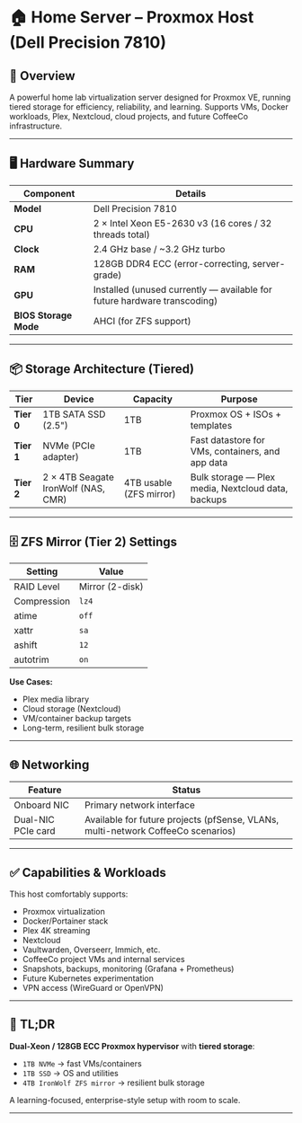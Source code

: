 # 🏠 Home Server – Proxmox Host (Dell Precision 7810)

## 📌 Overview
A powerful home lab virtualization server designed for Proxmox VE, running tiered storage for efficiency, reliability, and learning. Supports VMs, Docker workloads, Plex, Nextcloud, cloud projects, and future CoffeeCo infrastructure.

---

## 🖥️ Hardware Summary

| Component | Details |
|-----------|---------|
| **Model** | Dell Precision 7810 |
| **CPU** | 2 × Intel Xeon E5-2630 v3 (16 cores / 32 threads total) |
| **Clock** | 2.4 GHz base / ~3.2 GHz turbo |
| **RAM** | 128GB DDR4 ECC (error-correcting, server-grade) |
| **GPU** | Installed (unused currently — available for future hardware transcoding) |
| **BIOS Storage Mode** | AHCI (for ZFS support) |

---

## 📦 Storage Architecture (Tiered)

| Tier | Device | Capacity | Purpose |
|-------|---------|----------|---------|
| **Tier 0** | 1TB SATA SSD (2.5") | 1TB | Proxmox OS + ISOs + templates |
| **Tier 1** | NVMe (PCIe adapter) | 1TB | Fast datastore for VMs, containers, and app data |
| **Tier 2** | 2 × 4TB Seagate IronWolf (NAS, CMR) | 4TB usable (ZFS mirror) | Bulk storage — Plex media, Nextcloud data, backups |

---

## 🗄️ ZFS Mirror (Tier 2) Settings

| Setting | Value |
|---------|-------|
| RAID Level | Mirror (2-disk) |
| Compression | `lz4` |
| atime | `off` |
| xattr | `sa` |
| ashift | `12` |
| autotrim | `on` |

**Use Cases:**  
- Plex media library  
- Cloud storage (Nextcloud)  
- VM/container backup targets  
- Long-term, resilient bulk storage  

---

## 🌐 Networking

| Feature | Status |
|---------|--------|
| Onboard NIC | Primary network interface |
| Dual-NIC PCIe card | Available for future projects (pfSense, VLANs, multi-network CoffeeCo scenarios) |

---

## ✅ Capabilities & Workloads

This host comfortably supports:

- Proxmox virtualization
- Docker/Portainer stack
- Plex 4K streaming
- Nextcloud
- Vaultwarden, Overseerr, Immich, etc.
- CoffeeCo project VMs and internal services
- Snapshots, backups, monitoring (Grafana + Prometheus)
- Future Kubernetes experimentation
- VPN access (WireGuard or OpenVPN)

---

## 📌 TL;DR

**Dual-Xeon / 128GB ECC Proxmox hypervisor** with **tiered storage**:  
- `1TB NVMe` → fast VMs/containers  
- `1TB SSD` → OS and utilities  
- `4TB IronWolf ZFS mirror` → resilient bulk storage

A learning-focused, enterprise-style setup with room to scale.

---
